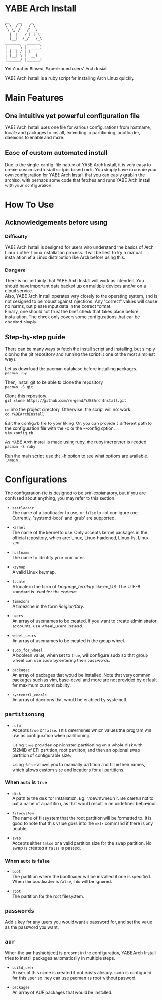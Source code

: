 # YABE Arch Install
```
__    __    _
\ \  / /   / \
 \ \/ /   /`_ \
  |  |   / | |`\
  |__|  /_/   \_\
_______   ______
|  __  \ |  ____)
| |__| / | |__
| |__| \ |  __)
|______/ |______)
```
Yet Another Biased, Experienced users' Arch Install

YABE Arch Install is a ruby script for installing Arch Linux quickly.

# Main Features

## One intuitive yet powerful configuration file

YABE Arch Install uses one file for various configurations
from hostname, locale and packages to install,
extending to partitioning, bootloader, daemons to enable and more.

## Ease of custom automated install

Due to the single-config-file nature of YABE Arch Install, it is very easy to
create customized install scripts based on it.
You simply have to create your own configuration for YABE Arch Install that you
can easily grab in the archiso, with perhaps some code that fetches and runs
YABE Arch Install with your configuration.

# How To Use

## Acknowledgements before using

### Difficulty
YABE Arch Install is designed for users who understand the basics of Arch Linux
/ other Linux installation process. It will be best to try a manual
installation of a Linux distribution like Arch before using this.

### Dangers

There is no certainty that YABE Arch Install will work as intended. You should
have important data backed up on multiple devices and/or on a cloud service.\
Also, YABE Arch Install operates very closely to the operating system, and is
not designed to be robust against injections. Any "correct" values will cause
no harms, but please input data in the correct format.\
Finally, one should not trust the brief check that takes place before
installation. The check only covers some configurations that can be checked
simply.

## Step-by-step guide

There can be many ways to fetch the install script and installing, but simply
cloning the git repository and running the script is one of the most simplest
ways.

Let us download the pacman database before installing packages.\
`pacman -Sy`

Then, install git to be able to clone the repository.\
`pacman -S git`

Clone this repository.\
`git clone https://github.com/re-gend/YABEArchInstall.git`

`cd` into the project directory. Otherwise, the script will not work.\
`cd YABEArchInstall`

Edit the config.rb file to your liking. Or, you can provide a different path to
the configuration file with the -c or the --config option.\
`vim config.rb`

As YABE Arch install is made using ruby, the ruby interpreter is needed.\
`pacman -S ruby`

Run the main script. use the -h option to see what options are available.\
`./main`

# Configurations

The configuration file is designed to be self-explanatory, but if you are
confused about anything, you may refer to this section.

* `bootloader`\
  The name of a bootloader to use, or `false` to not configure one.
  Currently, 'systemd-boot' and 'grub' are supported.

* `kernel`\
  The name of the kernel to use. Only accepts kernel packages in the
  official repository, which are: Linux, Linux-hardened, Linux-lts, Linux-zen.

* `hostname`\
  The name to identify your computer.

* `keymap`\
  A valid Linux keymap.

* `locale`\
  A locale in the form of *language_territory* like en_US.
  The UTF-8 standard is used for the codeset.

* `timezone`\
  A timezone in the form *Reigion/City*.

* `users`\
  An array of usernames to be created.
  If you want to create administrator accounts, use wheel_users instead.

* `wheel_users`\
  An array of usernames to be created in the group wheel.

* `sudo_for_wheel`\
  A boolean value, when set to `true`, will configure sudo so that group wheel
  can use sudo by entering their passwords.

* `packages`\
  An array of packages that would be installed.
  Note that very common packages such as vim, base-devel and more are not
  provided by default for maximum customizability.

* `systemctl_enable`\
  An array of daemons that would be enabled by systemctl.

## `partitioning`

* `auto`\
  Accepts `true` or `false`. This determines which values the program will use
  as configuration when partitioning.

  Using `true` provides opinionated partitioning on a whole disk with 512MiB of
  EFI partition, root partiiton, and then an optional swap partition of
  configurable size.

  Using `false` allows you to manually partition and fill in their names,
  which allows custom size and locations for all partitions.

### When `auto` is `true`

* `disk`\
  A path to the disk for installation. Eg. "/dev/nvme0n1".
	Be careful not to put a name of a partition, as that would result in an
	undefined behaviour.

* `filesystem`\
  The name of filesystem that the root partition will be formatted to.
	It is good to note that this value goes into the `mkfs` command if there is
  any trouble.

* `swap`\
  Accepts either `false` or a valid partition size for the swap partition. 
  No swap is created if `false` is passed.

### When `auto` is `false`

* `boot`\
  The partition where the bootloader will be installed if one is specified.
  When the bootloader is `false`, this will be ignored.

* `root`\
  The partition for the root filesystem.

## `passwords`

Add a key for any users you would want a password for, and set the value as the
password you want.

## `aur`

When the aur hash(object) is present in the configuration, YABE Arch Install
tries to install packages automatically in multiple steps.

* `build_user`\
  A user of this name is created if not exists already.
  sudo is configured for this user so they can use pacman as root without
  pasword.

* `packages`\
  An array of AUR packages that would be installed.
